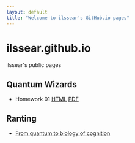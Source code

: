 ```yaml
---
layout: default
title: "Welcome to ilssear's GitHub.io pages"
---
```


# ilssear.github.io
ilssear's public pages

## Quantum Wizards
- Homework 01 [HTML](homework/Homework-001.html) [PDF](homework/HW1_Jim_Moraga_Q&D.pdf)


## Ranting
-  [From quantum to biology of cognition](https://ilssear.github.io/quantum-cognition/physics_of_biology_cognition_bibliography.md)

